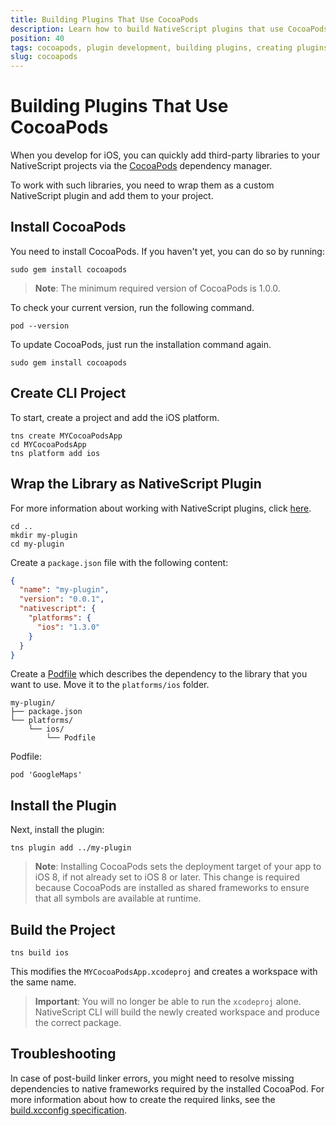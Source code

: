 ```yaml
---
title: Building Plugins That Use CocoaPods
description: Learn how to build NativeScript plugins that use CocoaPods on iOS, including how to install CocoaPods, and how to configure your apps to use them.
position: 40
tags: cocoapods, plugin development, building plugins, creating plugins
slug: cocoapods
---
```


# Building Plugins That Use CocoaPods

When you develop for iOS, you can quickly add third-party libraries to your NativeScript projects via the [CocoaPods](https://cocoapods.org/) dependency manager.

To work with such libraries, you need to wrap them as a custom NativeScript plugin and add them to your project.

## Install CocoaPods

You need to install CocoaPods. If you haven't yet, you can do so by running:

``` Shell
sudo gem install cocoapods
```

> **Note**: The minimum required version of CocoaPods is 1.0.0.

To check your current version, run the following command.

``` Shell
pod --version
```

To update CocoaPods, just run the installation command again.

``` Shell
sudo gem install cocoapods
```

## Create CLI Project

To start, create a project and add the iOS platform.

``` Shell
tns create MYCocoaPodsApp
cd MYCocoaPodsApp
tns platform add ios
```

## Wrap the Library as NativeScript Plugin

For more information about working with NativeScript plugins, click [here](plugins.md).

``` Shell
cd ..
mkdir my-plugin
cd my-plugin
```

Create a `package.json` file with the following content:

``` JSON
{
  "name": "my-plugin",
  "version": "0.0.1",
  "nativescript": {
    "platforms": {
      "ios": "1.3.0"
    }
  }
}
```

Create a [Podfile](https://guides.cocoapods.org/syntax/podfile.html) which describes the dependency to the library that you want to use. Move it to the `platforms/ios` folder.

``` Shell
my-plugin/
├── package.json
└── platforms/
    └── ios/
        └── Podfile
```

Podfile:

``` Shell
pod 'GoogleMaps'
```

## Install the Plugin

Next, install the plugin:

``` Shell
tns plugin add ../my-plugin
```

> **Note**: Installing CocoaPods sets the deployment target of your app to iOS 8, if not already set to iOS 8 or later. This change is required because CocoaPods are installed as shared frameworks to ensure that all symbols are available at runtime.

## Build the Project

``` Shell
tns build ios
```

This modifies the `MYCocoaPodsApp.xcodeproj` and creates a workspace with the same name.

> **Important**: You will no longer be able to run the `xcodeproj` alone. NativeScript CLI will build the newly created workspace and produce the correct package.

## Troubleshooting

In case of post-build linker errors, you might need to resolve missing dependencies to native frameworks required by the installed CocoaPod. For more information about how to create the required links, see the [build.xcconfig specification](./plugin-reference#buildxcconfig-specification).

